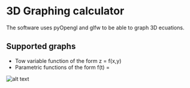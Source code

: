 <h1> 3D Graphing calculator </h1>

The software uses pyOpengl and glfw to be able to graph 3D ecuations.

<h2> Supported graphs </h2>
<ul>
  <li> Tow variable function of the form z = f(x,y) </li>
  <li> Parametric functions of the form f(t) = <g(t), h(t), p(t)> </li>
</ul>

![alt text](https://imgur.com/a/68hnYqw)